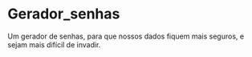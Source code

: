 # Gerador_senhas
Um gerador de senhas, para que nossos dados fiquem mais seguros, e sejam mais difícil de invadir.

